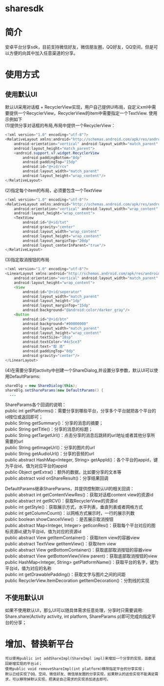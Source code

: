 sharesdk
================

# 简介
安卓平台分享sdk，目前支持微信好友，微信朋友圈，QQ好友，QQ空间，但是可以方便的向其中加入任意渠道的分享。

# 使用方式
## 使用默认UI
默认UI采用对话框 + RecyclerView实现，用户自己提供UI布局，自定义xml中需要提供一个RecyclerView，RecyclerView的item中需要指定一个TextView.
使用示例如下<br/>
(1)提供分享对话框的布局,布局中提供一个RecyclerView：
```Java
<?xml version="1.0" encoding="utf-8"?>
<RelativeLayout xmlns:android="http://schemas.android.com/apk/res/android"
    android:orientation="vertical" android:layout_width="match_parent"
    android:layout_height="match_parent">
    <android.support.v7.widget.RecyclerView
        android:paddingBottom="8dp"
        android:paddingTop="15dp"
        android:id="@+id/rcv"
        android:layout_width="match_parent"
        android:layout_height="wrap_content"/>
</RelativeLayout>
```

(2)指定每个item的布局，必须要包含一个TextView
```Java
<?xml version="1.0" encoding="utf-8"?>
<RelativeLayout xmlns:android="http://schemas.android.com/apk/res/android"
    android:orientation="vertical" android:layout_width="wrap_content"
    android:layout_height="wrap_content">
    <TextView
        android:id="@+id/txt"
        android:gravity="center"
        android:layout_width="wrap_content"
        android:layout_height="wrap_content"
        android:layout_marginTop="20dp"
        android:layout_centerInParent="true"/>
</RelativeLayout>
```

(3)指定取消按钮的布局
```Java
<?xml version="1.0" encoding="utf-8"?>
<LinearLayout xmlns:android="http://schemas.android.com/apk/res/android"
    android:orientation="vertical" android:layout_width="match_parent"
    android:layout_height="wrap_content">
    <View
        android:id="@+id/seperator"
        android:layout_width="match_parent"
        android:layout_height="1dp"
        android:layout_marginTop="15dp"
        android:background="@android:color/darker_gray"/>
    <Button
        android:id="@+id/btn"
        android:background="#00000000"
        android:layout_width="match_parent"
        android:layout_height="wrap_content"
        android:textSize="18sp"
        android:textColor="#4c5ce3"
        android:text="取 消"
        android:paddingTop="8dp"
        android:gravity="center"/>
</LinearLayout>
```

(4)在需要分享的activity中创建一个ShareDialog,并设置分享参数，默认UI可以使用DefaultParams:
```Java
shareDlg = new ShareDialog(this);
shareDlg.setShareParams(new DefaultParams() {
  ...
```

ShareParams各个回调的说明：<br/>
  public int getPlatforms()：需要分享到哪些平台，分享多个平台就把各个平台的id按位或返回即可；<br/>
  public String getSummary()：分享的消息的摘要；<br/>
  public String getTitle()：分享的消息的标题；<br/>
  public String getTargetUrl()：点击分享的消息后跳转的url地址或者其他分享所需要的url<br/>
  public String getImageUrl()：分享的图片的url<br/>
  public String getAudioUrl()：分享的音频的url<br/>
  public abstract HashMap<Integer, String> getAppId()：各个平台的appid，键为平台id，值为对应平台的appid<br/>
  public Object getExtra()：额外的数据，比如要分享的文本等<br/>
  public abstract void onShareResult()：分享结果回调<br/>

DefaultParams继承ShareParams，并提供控制默认UI的相关回调：<br/>
  public abstract int getContentViewRes()：获取对话框content view的资源id<br/>
  public abstract int getRCV()：获取RecyclerView的资源id<br/>
  public int getStyle()：获取展示方式，水平列表，垂直列表或者网格方式<br/>
  public int getColumnCount()：以网格方式展示时，一行的展示列数<br/>
  public boolean showCancelView() ：是否展示取消按钮<br/>
  public abstract Map<Integer, Integer> getIconRes()：获取每个平台对应的图标资源id,键为平台id，值为对应的资源id<br/>
  public abstract View getItemContainer()：获取item view的容器view<br/>
  public abstract TextView getItemView()：获取item view<br/>
  public abstract View getBottomContainer()：获取底部取消按钮的容器view<br/>
  public abstract View getBottomView(View parent)：获取底部取消按钮的view<br/>
  public HashMap<Integer, String> getPlatformName()：获取平台的名字，键为平台id，值为对应的名称<br/>
  public int getDrawablePadding()：获取文字与图片之间的间距<br/>
  public RecyclerView.ItemDecoration getItemDecoration()：分割线的实现<br/>
  
## 不使用默认UI
  如果不使用默认UI，那么UI可以随具体需求任意处理，分享时只需要调用:
  Share.share(Activity activity, int platform, ShareParams p)即可完成向指定平台的分享；
  
# 增加、替换新平台
    可以使用public int addShareImpl(ShareImpl impl)来增加一个分享的实现，函数返回新增实现的平台id；
    使用public void removeShareImpl(int platform)移除指定平台的分享实现；
    默认已经实现了QQ、空间、微信好友、微信朋友圈的分享实现，如果默认的这些实现不能满足需求，可以移除掉默认实现，把满足自己需求的实现添加进去即可。
